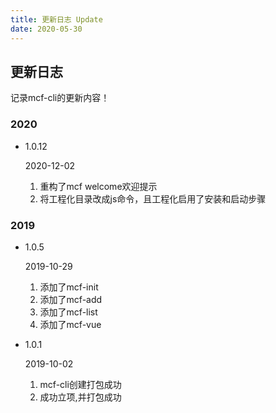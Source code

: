 ```yaml
---
title: 更新日志 Update
date: 2020-05-30
---
```


## 更新日志

记录mcf-cli的更新内容！

### 2020
<ul class="update-wrap">
    <li class="update-box">
        <div class="update-head">
            <p class="head-left">
                1.0.12
            </p>
            <p class="head-right">
                2020-12-02
            </p>
        </div>
        <ol class="update-body">
            <li>重构了mcf welcome欢迎提示</li>
            <li>将工程化目录改成js命令，且工程化启用了安装和启动步骤</li>
        </ol>
    </li>
</ul>

###  2019

<ul class="update-wrap">
    <li class="update-box">
        <div class="update-head">
            <p class="head-left">
                1.0.5
            </p>
            <p class="head-right">
                2019-10-29
            </p>
        </div>
        <ol class="update-body">
            <li>添加了mcf-init</li>
            <li>添加了mcf-add</li>
            <li>添加了mcf-list</li>
            <li>添加了mcf-vue</li>
        </ol>
    </li>
    <li class="update-box">
        <div class="update-head">
            <p class="head-left">
                1.0.1
            </p>
            <p class="head-right">
                2019-10-02
            </p>
        </div>
        <ol class="update-body">
            <li>mcf-cli创建打包成功</li>
            <li>成功立项,并打包成功</li>
        </ol>
    </li>
</ul>